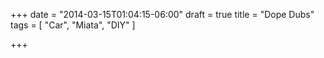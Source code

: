 +++
date = "2014-03-15T01:04:15-06:00"
draft = true
title = "Dope Dubs"
tags = [ "Car", "Miata", "DIY" ]

+++

